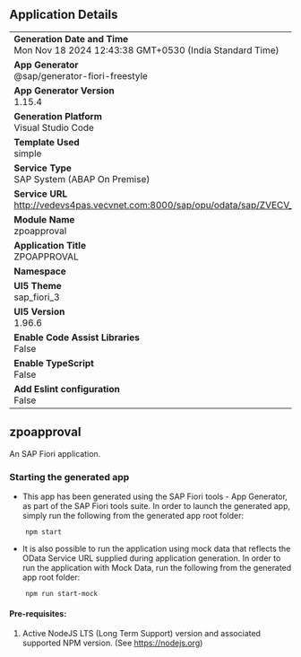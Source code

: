 ## Application Details
|               |
| ------------- |
|**Generation Date and Time**<br>Mon Nov 18 2024 12:43:38 GMT+0530 (India Standard Time)|
|**App Generator**<br>@sap/generator-fiori-freestyle|
|**App Generator Version**<br>1.15.4|
|**Generation Platform**<br>Visual Studio Code|
|**Template Used**<br>simple|
|**Service Type**<br>SAP System (ABAP On Premise)|
|**Service URL**<br>http://vedevs4pas.vecvnet.com:8000/sap/opu/odata/sap/ZVECV_PURCHASE_ORDER_APPROVAL_SRV|
|**Module Name**<br>zpoapproval|
|**Application Title**<br>ZPOAPPROVAL|
|**Namespace**<br>|
|**UI5 Theme**<br>sap_fiori_3|
|**UI5 Version**<br>1.96.6|
|**Enable Code Assist Libraries**<br>False|
|**Enable TypeScript**<br>False|
|**Add Eslint configuration**<br>False|

## zpoapproval

An SAP Fiori application.

### Starting the generated app

-   This app has been generated using the SAP Fiori tools - App Generator, as part of the SAP Fiori tools suite.  In order to launch the generated app, simply run the following from the generated app root folder:

```
    npm start
```

- It is also possible to run the application using mock data that reflects the OData Service URL supplied during application generation.  In order to run the application with Mock Data, run the following from the generated app root folder:

```
    npm run start-mock
```

#### Pre-requisites:

1. Active NodeJS LTS (Long Term Support) version and associated supported NPM version.  (See https://nodejs.org)


